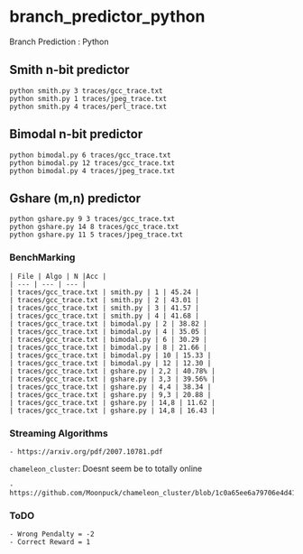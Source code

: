 # branch_predictor_python
Branch Prediction : Python 


## Smith n-bit predictor

```
python smith.py 3 traces/gcc_trace.txt
python smith.py 1 traces/jpeg_trace.txt
python smith.py 4 traces/perl_trace.txt
```

## Bimodal n-bit predictor

```
python bimodal.py 6 traces/gcc_trace.txt
python bimodal.py 12 traces/gcc_trace.txt
python bimodal.py 4 traces/jpeg_trace.txt
```

## Gshare (m,n) predictor

```
python gshare.py 9 3 traces/gcc_trace.txt
python gshare.py 14 8 traces/gcc_trace.txt
python gshare.py 11 5 traces/jpeg_trace.txt
```

### BenchMarking

```
| File | Algo | N |Acc | 
| --- | --- | --- | 
| traces/gcc_trace.txt | smith.py | 1 | 45.24 |
| traces/gcc_trace.txt | smith.py | 2 | 43.01 | 
| traces/gcc_trace.txt | smith.py | 3 | 41.57 | 
| traces/gcc_trace.txt | smith.py | 4 | 41.68 |
| traces/gcc_trace.txt | bimodal.py | 2 | 38.82 |
| traces/gcc_trace.txt | bimodal.py | 4 | 35.05 | 
| traces/gcc_trace.txt | bimodal.py | 6 | 30.29 | 
| traces/gcc_trace.txt | bimodal.py | 8 | 21.66 | 
| traces/gcc_trace.txt | bimodal.py | 10 | 15.33 | 
| traces/gcc_trace.txt | bimodal.py | 12 | 12.30 |
| traces/gcc_trace.txt | gshare.py | 2,2 | 40.78% | 
| traces/gcc_trace.txt | gshare.py | 3,3 | 39.56% | 
| traces/gcc_trace.txt | gshare.py | 4,4 | 38.34 | 
| traces/gcc_trace.txt | gshare.py | 9,3 | 20.88 | 
| traces/gcc_trace.txt | gshare.py | 14,8 | 11.62 | 
| traces/gcc_trace.txt | gshare.py | 14,8 | 16.43 | 
```


### Streaming Algorithms
    - https://arxiv.org/pdf/2007.10781.pdf

`chameleon_cluster`: Doesnt seem be to totally online     

    - https://github.com/Moonpuck/chameleon_cluster/blob/1c0a65ee6a79706e4d415dd7ca78da5d3c29906d/chameleon.py#L80

### ToDO    
    - Wrong Pendalty = -2
    - Correct Reward = 1

